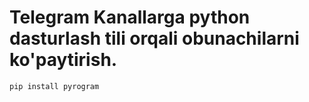 # Telegram Kanallarga python dasturlash tili orqali obunachilarni ko'paytirish.
<code>pip install pyrogram </code>
